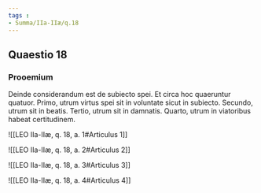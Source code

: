 ```yaml
---
tags : 
- Summa/IIa-IIæ/q.18
---
```


## Quaestio 18

### Prooemium

Deinde considerandum est de subiecto spei. Et circa hoc quaeruntur quatuor. Primo, utrum virtus spei sit in voluntate sicut in subiecto. Secundo, utrum sit in beatis. Tertio, utrum sit in damnatis. Quarto, utrum in viatoribus habeat certitudinem.

![[LEO IIa-IIæ, q. 18, a. 1#Articulus 1]]

![[LEO IIa-IIæ, q. 18, a. 2#Articulus 2]]

![[LEO IIa-IIæ, q. 18, a. 3#Articulus 3]]

![[LEO IIa-IIæ, q. 18, a. 4#Articulus 4]]

